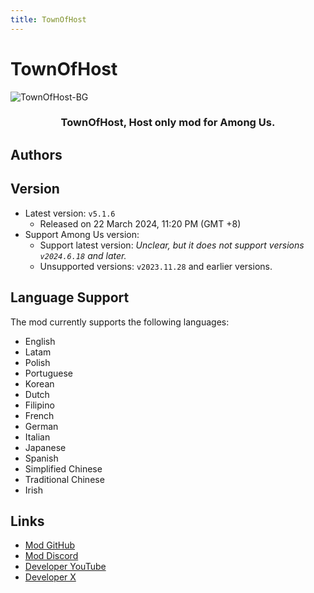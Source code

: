 ```yaml
---
title: TownOfHost
---
```

# TownOfHost
![TownOfHost-BG](/Image/TownOfHost.png)

<div align="center">
<h3>TownOfHost, Host only mod for Among Us.</h3>
</div>

<script setup>
import { VPTeamMembers } from 'vitepress/theme'

const members = [
  {
    avatar: '/Image/EmptyBottle.png',
    name: 'EmptyBottle',
    title: 'Developer',
    links: [
      { icon: 'github', link: 'https://github.com/tukasa0001' },
      { icon: 'twitter', link: 'https://twitter.com/XenonBottle' },
      { icon: 'youtube', link: 'https://www.youtube.com/@XenonBottle'}
    ]
  },
  {
    avatar: '/Image/Tanakarina.png',
    name: 'Tanakarina',
    title: 'Developer',
    links: [
      { icon: 'github', link: 'https://github.com/tanakanira0118' },
    ]
  },
  {
    avatar: '/Image/しゅー.jpg',
    name: 'しゅー',
    title: 'Developer',
    links: [
      { icon: 'github', link: 'https://github.com/shu-TownofHost' },
      { icon: 'twitter', link: 'https://twitter.com/Shu_kundayo' },
    ]
  },
  {
    avatar: '/Image/kihi.jpg',
    name: 'kihi',
    title: 'Developer',
    links: [
      { icon: 'github', link: 'https://github.com/Kihi1120' },
    ]
  },
  {
    avatar: '/Image/TAKU_GG.jpg',
    name: 'TAKU_GG',
    title: 'Developer',
    links: [
      { icon: 'github', link: 'https://github.com/TAKUGG' },
      { icon: 'twitter', link: 'https://twitter.com/TAKUGGYouTube1' },
      { icon: 'youtube', link: 'https://www.youtube.com/c/TAKUGG'}
    ]
  },
  {
    avatar: '/Image/そうくん.jpg',
    name: 'そうくん',
    title: 'Developer',
    links: [
      { icon: 'github', link: 'https://github.com/soukunsandesu' },
      { icon: 'twitter', link: 'https://twitter.com/Soukun_Dev' },
      { icon: 'youtube', link: 'https://www.youtube.com/channel/UCsCOqxmXBVT-BD_UKaXpUPw'}
    ]
  },
  {
    avatar: '/Image/みぃー.png',
    name: 'みぃー',
    title: 'Developer',
    links: [
      { icon: 'github', link: 'https://github.com/mii-47' },
    ]
  },
  {
    avatar: '/Image/たんぽぽ.png',
    name: 'たんぽぽ',
    title: 'Developer',
    links: [
      { icon: 'github', link: 'https://github.com/tampopo-dandelion' },
      { icon: 'twitter', link: 'https://twitter.com/2nomotokaicho' },
      { icon: 'youtube', link: 'https://www.youtube.com/channel/UC8EwQ5gu-qyxVxek0jZw1Tg'}
    ]
  },
  {
    avatar: '/Image/こう。.png',
    name: 'こう。',
    title: 'Developer',
    links: [
      { icon: 'github', link: 'https://github.com/kou-hetare' },
    ]
  },
  {
    avatar: '/Image/ゆりの.png',
    name: 'ゆりの',
    title: 'Developer',
    links: [
      { icon: 'github', link: 'https://github.com/yurinakira' },
    ]
  },
  {
    avatar: '/Image/Masami.jpg',
    name: 'Masami',
    title: 'Developer',
    links: [
      { icon: 'github', link: 'https://github.com/Masami4711' },
    ]
  },
  {
    avatar: '/Image/じゅき.jpg',
    name: 'じゅき',
    title: 'Developer',
    links: [
      { icon: 'github', link: 'https://github.com/jukimaguro1' },
      { icon: 'twitter', link: 'https://twitter.com/2nomotokaicho' },
    ]
  },
  {
    avatar: '/Image/はいず.png',
    name: 'はいず',
    title: 'Developer',
    links: [
      { icon: 'github', link: 'https://github.com/Hyz-sui' },
      { icon: 'twitter', link: 'https://twitter.com/Hyze_suisui' },
    ]
  },
]

</script>

## Authors

<div align="center">
<VPTeamMembers size="small" :members="members" />
</div>

## Version
- Latest version: `v5.1.6`
  - Released on 22 March 2024, 11:20 PM (GMT +8)
- Support Among Us version:
    - Support latest version: *Unclear, but it does not support versions `v2024.6.18` and later.*
    - Unsupported versions: `v2023.11.28` and earlier versions.

## Language Support
The mod currently supports the following languages:
- English
- Latam
- Polish
- Portuguese
- Korean
- Dutch
- Filipino
- French
- German
- Italian
- Japanese
- Spanish
- Simplified Chinese
- Traditional Chinese
- Irish

## Links

- [Mod GitHub](https://github.com/tukasa0001/TownOfHost)
- [Mod Discord](https://discord.gg/W5ug6hXB9V)
- [Developer YouTube](https://www.youtube.com/@XenonBottle)
- [Developer X](https://x.com/XenonBottle)